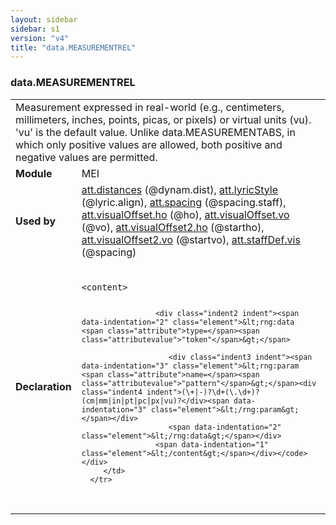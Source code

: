 ```yaml
---
layout: sidebar
sidebar: s1
version: "v4"
title: "data.MEASUREMENTREL"
---
```

<div class="macroSpec">
   <h3 id="data.MEASUREMENTREL">data.MEASUREMENTREL</h3>
   <table class="wovenodd">
      <tr>
         <td colspan="2" class="wovenodd-col2">Measurement expressed in real-world (e.g., centimeters, millimeters, inches, points,
            picas, or pixels) or virtual units (vu). 'vu' is the default value. Unlike
            data.MEASUREMENTABS, in which only positive values are allowed, both positive and
            negative
            values are permitted.
         </td>
      </tr>
      <tr>
         <td class="wovenodd-col1"><strong>Module</strong></td>
         <td class="wovenodd-col2">MEI</td>
      </tr>
      <tr>
         <td class="wovenodd-col1"><strong>Used by</strong></td>
         <td class="wovenodd-col2">
            <div class="parent"><a class="link_odd_classSpec" href="{{ site.baseurl }}/{{ page.version }}/attribute-classes/att.distances.html">att.distances</a> (@dynam.dist), <a class="link_odd_classSpec" href="{{ site.baseurl }}/{{ page.version }}/attribute-classes/att.lyricstyle.html">att.lyricStyle</a> (@lyric.align), <a class="link_odd_classSpec" href="{{ site.baseurl }}/{{ page.version }}/attribute-classes/att.spacing.html">att.spacing</a> (@spacing.staff), <a class="link_odd_classSpec" href="{{ site.baseurl }}/{{ page.version }}/attribute-classes/att.visualoffset.ho.html">att.visualOffset.ho</a> (@ho), <a class="link_odd_classSpec" href="{{ site.baseurl }}/{{ page.version }}/attribute-classes/att.visualoffset.vo.html">att.visualOffset.vo</a> (@vo), <a class="link_odd_classSpec" href="{{ site.baseurl }}/{{ page.version }}/attribute-classes/att.visualoffset2.ho.html">att.visualOffset2.ho</a> (@startho), <a class="link_odd_classSpec" href="{{ site.baseurl }}/{{ page.version }}/attribute-classes/att.visualoffset2.vo.html">att.visualOffset2.vo</a> (@startvo), <a class="link_odd_classSpec" href="{{ site.baseurl }}/{{ page.version }}/attribute-classes/att.staffdef.vis.html">att.staffDef.vis</a> (@spacing)
            </div>
         </td>
      </tr>
      <tr>
         <td class="wovenodd-col1"><strong>Declaration</strong></td>
         <td class="wovenodd-col2">
            <div class="code" xml:space="preserve" data-lang="ODD"><code>
                  <div class="indent1 indent"><span data-indentation="1" class="element">&lt;content&gt;</span>
                     
                     <div class="indent2 indent"><span data-indentation="2" class="element">&lt;rng:data <span class="attribute">type=</span><span class="attributevalue">"token"</span>&gt;</span>
                        
                        <div class="indent3 indent"><span data-indentation="3" class="element">&lt;rng:param <span class="attribute">name=</span><span class="attributevalue">"pattern"</span>&gt;</span><div class="indent4 indent">(\+|-)?\d+(\.\d+)?(cm|mm|in|pt|pc|px|vu)?</div><span data-indentation="3" class="element">&lt;/rng:param&gt;</span></div>
                        <span data-indentation="2" class="element">&lt;/rng:data&gt;</span></div>
                     <span data-indentation="1" class="element">&lt;/content&gt;</span></div></code></div>
         </td>
      </tr>
   </table>
</div>